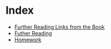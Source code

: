 # Index

- [Further Reading Links from the Book](./book_links.md)
- [Futher Reading](./reading.md)
- [Homework](./homework.md)
